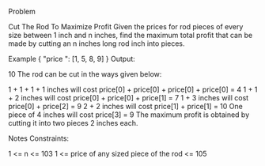 Problem
  
Cut The Rod To Maximize Profit
Given the prices for rod pieces of every size between 1 inch and n inches, find the maximum total profit that can be made by cutting an n inches long rod inch into pieces.

Example
{
"price ": [1, 5, 8, 9]
}
Output:

10
The rod can be cut in the ways given below:

1 + 1 + 1 + 1 inches will cost price[0] + price[0] + price[0] + price[0] = 4
1 + 1 + 2 inches will cost price[0] + price[0] + price[1] = 7
1 + 3 inches will cost price[0] + price[2] = 9
2 + 2 inches will cost price[1] + price[1] = 10
One piece of 4 inches will cost price[3] = 9
The maximum profit is obtained by cutting it into two pieces 2 inches each.

Notes
Constraints:

1 <= n <= 103
1 <= price of any sized piece of the rod <= 105
